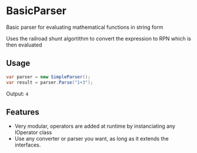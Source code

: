 # BasicParser
Basic parser for evaluating mathematical functions in string form

Uses the railroad shunt algortithm to convert the expression to RPN which is then evaluated

## Usage
```C#
var parser = new SimpleParser();
var result = parser.Parse("1+3");
```
Output:
`4`

## Features

* Very modular, operators are added at runtime by instanciating any IOperator class
* Use any converter or parser you want, as long as it extends the interfaces. 
